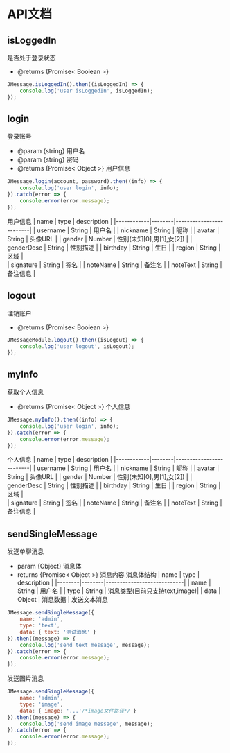 # API文档
## isLoggedIn
是否处于登录状态
* @returns {Promise< Boolean >}
```javascript
JMessage.isLoggedIn().then((isLoggedIn) => {
	console.log('user isLoggedIn', isLoggedIn);
});
``` 
## login
登录账号
* @param {string} 用户名
* @param {string} 密码
* @returns {Promise< Object >} 用户信息
```javascript
JMessage.login(account, password).then((info) => {
	console.log('user login', info);
}).catch(error => {
	console.error(error.message);
});
```
用户信息
| name       | type   | description             |
|------------|--------|-------------------------|
| username   | String | 用户名                   |
| nickname   | String | 昵称                     |
| avatar     | String | 头像URL                  |
| gender     | Number | 性别(未知[0],男[1],女[2]) |
| genderDesc | String | 性别描述                  |
| birthday   | String | 生日                     |
| region     | String | 区域                     |   
| signature  | String | 签名                     |
| noteName   | String | 备注名                    | 
| noteText   | String | 备注信息                  |
## logout
注销账户
* @returns {Promise< Boolean >}
```javascript
JMessageModule.logout().then((isLogout) => {
	console.log('user logout', isLogout);
});
```
## myInfo
获取个人信息
* @returns {Promise< Object >} 个人信息
```javascript
JMessage.myInfo().then((info) => {
	console.log('user login', info);
}).catch(error => {
	console.error(error.message);
});
```
个人信息
| name       | type   | description             |
|------------|--------|-------------------------|
| username   | String | 用户名                   |
| nickname   | String | 昵称                     |
| avatar     | String | 头像URL                  |
| gender     | Number | 性别(未知[0],男[1],女[2]) |
| genderDesc | String | 性别描述                  |
| birthday   | String | 生日                     |
| region     | String | 区域                     |   
| signature  | String | 签名                     |
| noteName   | String | 备注名                    | 
| noteText   | String | 备注信息                  |
## sendSingleMessage
发送单聊消息
* param {Object} 消息体
* returns {Promise< Object >} 消息内容
消息体结构
| name   | type   | description                |
|--------|--------|----------------------------|
| name   | String | 用户名                      |
| type   | String | 消息类型(目前只支持text,image)|
| data   | Object | 消息数据                    |
发送文本消息
```javascript
JMessage.sendSingleMessage({
	name: 'admin',
	type: 'text',
	data: { text: '测试消息' }
}).then((message) => {
	console.log('send text message', message);
}).catch(error => {
	console.error(error.message);
});
```
发送图片消息
```javascript
JMessage.sendSingleMessage({
	name: 'admin',
	type: 'image',
	data: { image: '...'/*image文件路径*/ }
}).then((message) => {
	console.log('send image message', message);
}).catch(error => {
	console.error(error.message);
});
```


